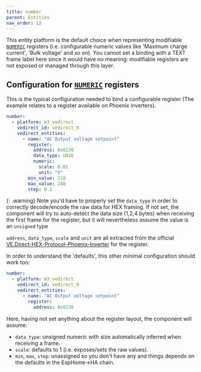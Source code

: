 ```yaml
---
title: number
parent: Entities
nav_order: 12
---
```


This entity platform is the default choice when representing modifiable [`NUMERIC`](registers#class) registers (i.e. configurable numeric values like 'Maximum charge current', 'Bulk voltage' and so on). You cannot set a binding with a TEXT frame label here since it would have no meaning: modifiable registers are not exposed or managed through this layer.

## Configuration for [`NUMERIC`](registers#class) registers

This is the typical configuration needed to bind a configurable register (The example relates to a register available on Phoenix inverters).

```yaml
number:
  - platform: m3_vedirect
    vedirect_id: vedirect_0
    vedirect_entities:
      - name: "AC Output voltage setpoint"
        register:
          address: 0x0230
          data_type: UN16
          numeric:
            scale: 0.01
            unit: "V"
        min_value: 210
        max_value: 240
        step: 0.1
```

{: .warning}
Note you'd have to properly set the `data_type` in order to correctly decode/encode the raw data for HEX framing. If not set, the component will try to auto-detect the data size (1,2,4 bytes) when receiving the first frame for the register, but it will nevertheless assume the value is an `unsigned` type

`address`, `data_type`, `scale` and `unit` are all extracted from the official [VE.Direct-HEX-Protocol-Phoenix-Inverter](https://www.victronenergy.com/upload/documents/VE.Direct-HEX-Protocol-Phoenix-Inverter.pdf) for the register.

In order to understand the 'defaults', this other minimal configuration should work too:

```yaml
number:
  - platform: m3_vedirect
    vedirect_id: vedirect_0
    vedirect_entities:
      - name: "AC Output voltage setpoint"
        register:
          address: 0x0230
```

Here, having not set anything about the register layout, the component will assume:

- `data_type`: unsigned numeric with size automatically inferred when receiving a frame.
- `scale`: defaults to 1 (i.e. exposes/sets the raw values).
- `min`, `max`, `step`: unassigned so you don't have any and things depends on the defaults in the EspHome->HA chain.
